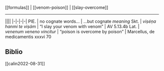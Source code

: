 [[formulas]] | [[venom-poison]] | [[slay-overcome]]
***
||||
|-|-|-|-|
PIE. | no cognate words... | ...but cognate *meaning*
Skt. | *viṣéṇa hanmi te viṣám* | “I slay your venom with venom” | AV 5.13.4b
Lat. | *venenum veneno vincitur* | “poison is overcome by poison” | Marcellus, de medicamentis xxxvi 70
## Biblio
[[calin2022-08-31]]